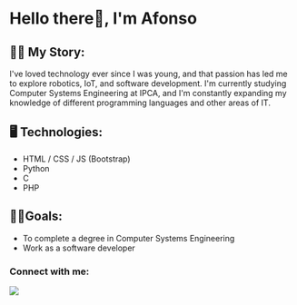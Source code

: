 # Hello there👋, I'm Afonso

## 👨‍💻 My Story:
I've loved technology ever since I was young, and that passion has led me to explore robotics, IoT, and software development. I'm currently studying Computer Systems Engineering at IPCA, and I'm constantly expanding my knowledge of different programming languages and other areas of IT.

## 🖥 Technologies:
- HTML / CSS / JS (Bootstrap)
- Python
- C
- PHP

## 👨‍🎓Goals:
- To complete a degree in Computer Systems Engineering
- Work as a software developer

### Connect with me:
<div>
  <a href="https://www.linkedin.com/in/afonsocortereal15/" target="_blank"><img src="https://img.shields.io/badge/-LinkedIn-%230077B5?style=for-the-badge&logo=linkedin&logoColor=white"></a> 
</div>
